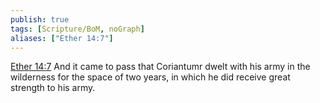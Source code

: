```yaml
---
publish: true
tags: [Scripture/BoM, noGraph]
aliases: ["Ether 14:7"]
---
```

[Ether 14:7](https://churchofjesuschrist.org/study/scriptures/bofm/ether/14?lang=eng&id=p7#p7) And it came to pass that Coriantumr dwelt with his army in the wilderness for the space of two years, in which he did receive great strength to his army.
